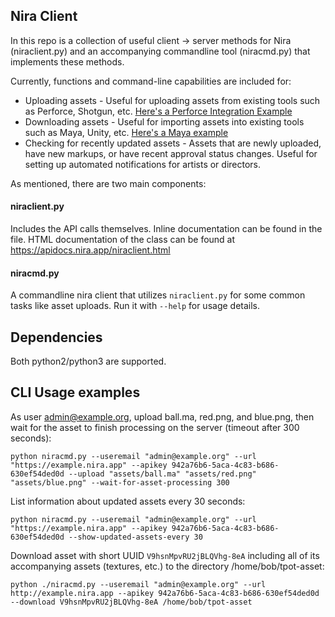## Nira Client
In this repo is a collection of useful client -> server methods for Nira (niraclient.py) and an accompanying commandline tool (niracmd.py) that implements these methods.

Currently, functions and command-line capabilities are included for:
* Uploading assets - Useful for uploading assets from existing tools such as Perforce, Shotgun, etc. [Here's a Perforce Integration Example](https://www.youtube.com/watch?v=AhfdoJv1TP0)
* Downloading assets - Useful for importing assets into existing tools such as Maya, Unity, etc. [Here's a Maya example](https://www.youtube.com/watch?v=JG06Uf8nUCg)
* Checking for recently updated assets - Assets that are newly uploaded, have new markups, or have recent approval status changes. Useful for setting up automated notifications for artists or directors.

As mentioned, there are two main components:
#### niraclient.py
Includes the API calls themselves. Inline documentation can be found in the file. HTML documentation of the class can be found at https://apidocs.nira.app/niraclient.html
#### niracmd.py
A commandline nira client that utilizes `niraclient.py` for some common tasks like asset uploads. Run it with `--help` for usage details.

## Dependencies
Both python2/python3 are supported.

## CLI Usage examples
As user admin@example.org, upload ball.ma, red.png, and blue.png, then wait for the asset to finish processing on the server (timeout after 300 seconds):
```
python niracmd.py --useremail "admin@example.org" --url "https://example.nira.app" --apikey 942a76b6-5aca-4c83-b686-630ef54ded0d --upload "assets/ball.ma" "assets/red.png" "assets/blue.png" --wait-for-asset-processing 300
```

List information about updated assets every 30 seconds:
```
python niracmd.py --useremail "admin@example.org" --url "https://example.nira.app" --apikey 942a76b6-5aca-4c83-b686-630ef54ded0d --show-updated-assets-every 30
```

Download asset with short UUID `V9hsnMpvRU2jBLQVhg-8eA` including all of its accompanying assets (textures, etc.) to the directory /home/bob/tpot-asset:
```
python ./niracmd.py --useremail "admin@example.org" --url http://example.nira.app --apikey 942a76b6-5aca-4c83-b686-630ef54ded0d --download V9hsnMpvRU2jBLQVhg-8eA /home/bob/tpot-asset
```

